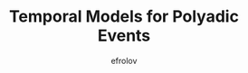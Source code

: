 ---
layout: post

author: efrolov
title:  "Temporal Models for Polyadic Events"
presentation: "/assets/Temporal Models for Polyadic Events.pdf"
categories: Recommender_Systems Probability
comments: true
---